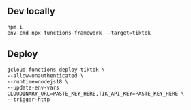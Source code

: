 ## Dev locally

```
npm i
env-cmd npx functions-framework --target=tiktok
```

## Deploy

```
gcloud functions deploy tiktok \
--allow-unauthenticated \
--runtime=nodejs18 \
--update-env-vars CLOUDINARY_URL=PASTE_KEY_HERE,TIK_API_KEY=PASTE_KEY_HERE \
--trigger-http
```
